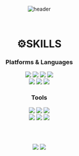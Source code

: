 <div align="center">
	
<!--header-->
![header](https://capsule-render.vercel.app/api?type=rounded&color=auto&height=300&section=header&text=Hello,%20I'm%20Jeongeun🌱&fontSize=65)
</hr>
<br>

  # ⚙️SKILLS
  ### Platforms & Languages
  <img src="https://img.shields.io/badge/Kotlin-7F52FF?style=flat&logo=Kotlin&logoColor=white" />
  <img src="https://img.shields.io/badge/Java-007396?style=flat-square&logo=Java&logoColor=white"/>
  <img src="https://img.shields.io/badge/C++-00599C?style=flat-square&logo=C%2B%2B&logoColor=white"/>
  <img src="https://img.shields.io/badge/Python-3776AB?style=flat&logo=Python&logoColor=white" />
  <br>
  <img src="https://img.shields.io/badge/HTML5-E34F26?style=flat&logo=HTML5&logoColor=white" />
  <img src="https://img.shields.io/badge/CSS3-1572B6?style=flat&logo=CSS3&logoColor=white" />
  <img src="https://img.shields.io/badge/MySQL-4479A1?style=flat&logo=MySQL&logoColor=white" />
 
 <br>
 
 ### Tools
 <img src="https://img.shields.io/badge/Android Studio-3DDC84?style=flat&logo=Android Studio&logoColor=white" />
 <img src="https://img.shields.io/badge/Visual Studio Code-007ACC?style=flat&logo=Visual Studio Code&logoColor=white" />
 <img src="https://img.shields.io/badge/Eclipse IDE-2C2255?style=flat&logo=Eclipse IDE&logoColor=white" />
 <br>
 <img src="https://img.shields.io/badge/Git-F05032?style=flat&logo=Git&logoColor=white" />
 <img src="https://img.shields.io/badge/Notion-000000?style=flat&logo=Notion&logoColor=white" />
 <img src="https://img.shields.io/badge/Postman-FF6C37?style=flat&logo=Postman&logoColor=white" />

 <br><br>

<!--Baekjoon-->
  <img src="http://mazandi.herokuapp.com/api?handle=je241573&theme=warm"/>

<!--most language & github stats-->
  <img src="https://github-readme-stats.vercel.app/api?username=rlawjd10&show_icons=true">
<div>
  
